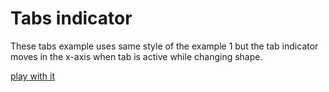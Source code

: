 # Tabs indicator

These tabs example uses same style of the example 1 but the tab indicator moves in the x-axis when tab is active while changing shape.

[play with it](https://ecorreia45.github.io/Before-Semicolon/tabs-indicator2/)
